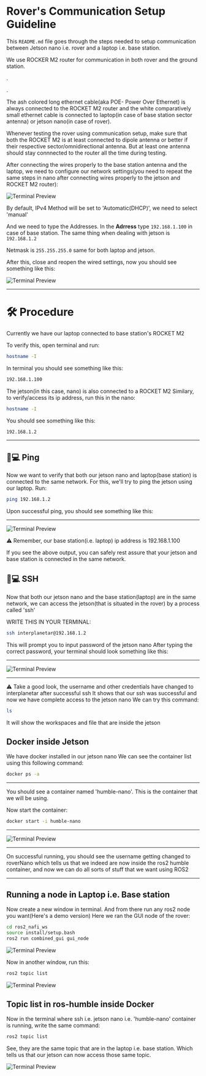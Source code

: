 # Rover's Communication Setup Guideline

This `README.md` file goes through the steps needed to setup communication between Jetson nano i.e. rover and a laptop i.e. base station.

We use ROCKER M2 router for communication in both rover and the ground station.

.

.

The ash colored long ethernet cable(aka POE- Power Over Ethernet) is always connected to the ROCKET M2 router and the white comparatively small ethernet cable is connected to laptop(in case of base station sector antenna) or jetson nano(in case of rover).

Whenever testing the rover using communication setup, make sure that both the ROCKET M2 is at least connected to dipole antenna or better if their respective sector/omnidirectional antenna. But at least one antenna should stay connnected to the router all the time during testing.

After connecting the wires properly to the base station antenna and the laptop, we need to configure our network settings(you need to repeat the same steps in nano after connecting wires properly to the jetson and ROCKET M2 router):

![Terminal Preview](rover-communication_setup/assets/ethernet_config2.png)

By default, IPv4 Method will be set to 'Automatic(DHCP)', we need to select 'manual'

And  we need to type the Addresses.
In the **Adrress** type `192.168.1.100` in case of base station. The same thing when dealing with jetson is `192.168.1.2`

Netmask is `255.255.255.0` same for both laptop and jetson.

After this, close and reopen the wired settings, now you should see something like this:

![Terminal Preview](rover-communication_setup/assets/ethernet_config1.png)

---
# 🛠️ Procedure

Currently we have our laptop connected to base station's ROCKET M2

To verify this, open terminal and run:

```bash
hostname -I
```
In terminal you should see something like this:
```bash
192.168.1.100
```

The jetson(in this case, nano) is also connected to a ROCKET M2
Similary, to verify/access its ip address, run this in the nano:
```bash
hostname -I
```
You should see something like this:
```bash
192.168.1.2
```
---

## 📱💻 Ping

Now we want to verify that both our jetson nano and laptop(base station) is connected to the same network.
For this, we'll try to ping the jetson using our laptop.
Run:
```bash
ping 192.168.1.2
```

Upon successful ping, you should see something like this:

---
![Terminal Preview](rover-communication_setup/assets/ping_jetson.png)

⚠️ Remember, our base station(i.e. laptop) ip address is 192.168.1.100

If you see the above output, you can safely rest assure that your jetson and base station is connected in the same network.

## 📱💻 SSH

Now that both our jetson nano and the base station(laptop) are in the same network,
we can access the jetson(that is situated in the rover) by a process called 'ssh'

WRITE THIS IN YOUR TERMINAL:

```bash
ssh interplanetar@192.168.1.2
```
This will prompt you to input password of the jetson nano
After typing the correct password, your terminal should look something like this:

---
![Terminal Preview](rover-communication_setup/assets/ssh_jetson.png)

---


⚠️ Take a good look, the username and other credentials have changed to interplanetar after successful ssh
It shows that our ssh was successful and now we have complete access to the jetson nano
We can try this command:
```bash
ls
```
It will show the workspaces and file that are inside the jetson

## Docker inside Jetson

We have docker installed in our jetson nano
We can see the container list using this following command:
```bash
docker ps -a
```
---
You should see a container named 'humble-nano'. This is the container that we will be using.

Now start the container:

```bash
docker start -i humble-nano
```
---
![Terminal Preview](rover-communication_setup/assets/docker_ros_humble.png)

---
On successful running, you should see the username getting changed to roverNano which tells us that we indeed are now inside the ros2 humble container, and now we can do all sorts of stuff that we want using ROS2

---
## Running a node in Laptop i.e. Base station

Now create a new window in terminal.
And from there run any ros2 node you want(Here's a demo version)
Here we ran the GUI node of the rover:
```bash
cd ros2_nafi_ws
source install/setup.bash
ros2 run combined_gui gui_node
```
![Terminal Preview](rover-communication_setup/assets/laptop_ros2_run.png)


Now in another window, run this:
```bash
ros2 topic list
```
![Terminal Preview](rover-communication_setup/assets/ros2_topic_laptop.png)

## Topic list in ros-humble inside Docker

Now in the terminal where ssh i.e. jetson nano i.e. 'humble-nano' container is running, write the same command:
```bash
ros2 topic list
```
See, they are the same topic that are in the laptop i.e. base station. Which tells us that our jetson can now access those same topic.

![Terminal Preview](rover-communication_setup/assets/docker_ros_humble.png)

